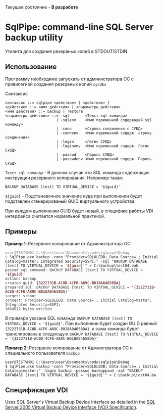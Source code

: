 Текущее состояние - **В разработе**

# SqlPipe: command-line SQL Server backup utility #

Утилита для создания резервных копий в STDOUT/STDIN

## Использование ##

Программу необходимо запускать от администратора ОС с привилегией создания резервных копий `sysdba`

Синтаксис

	синтаксис ::= sqlpipe <действие> { <действие> }
	<действие> ::= <имя действия> | <параметры действия>
    <имя действия> ::= backup | restore
    <параметры действия> ::= -sql       <Текст sql команды>
                           | -sqlenv    <Имя переменной содержащей sql команду>
                           | -conn      <Строка соединения с СУБД>
                           | -connenv   <Имя переменной содерж. строку соединения>
                           | -login     <Логин СУБД>
                           | -loginenv  <Имя переменной содерж. Логин СУБД>
                           | -passwd    <Пароль СУБД>
                           | -passwdenv <Имя переменной содерж. Пароль СУБД>

`Текст sql команды` - В данном случаи это SQL команда содержащая инструкции резервного копирования.
Например такая:

	BACKUP DATABASE [test] TO VIRTUAL_DEVICE = '${guid}'

`${guid}` - Подстановочное значение куда при выполнении будет подставлен сгенерированый GUID виртуального устройства.

При каждом выполнении GUID будет новый, в специфике работы VDI интерфейса считается нормальной практикой.

## Примеры ##

**Пример 1**: Резервное копирование от Администратора ОС

<pre><code><span style="color:#888888">user@TESTVM01 C:\Users\user\Documents\code\sqlpipe\Debug
$</span> SqlPipe.exe backup -conn "Provider=SQLOLEDB; Data Source=.; Initial Catalog=master; Integrated Security=SSPI;" -sql "BACKUP DATABASE [test] TO VIRTUAL_DEVICE = '<span style="color:#500000">${guid}</span>'" > C:\backup\test04.bak
<span style="color:#404040">passed sql command: BACKUP DATABASE [test] TO VIRTUAL_DEVICE = '<span style="color:#500000">${guid}</span>'
action: backup
created guid: <span style="color:#500000">{3222731B-AC0D-4CF6-A89C-B018A04658DA}</span>
prepared sql: BACKUP DATABASE [test] TO VIRTUAL_DEVICE = '<span style="color:#500000">{3222731B-AC0D-4CF6-A89C-B018A04658DA}</span>'
target: stdout
connect: Provider=SQLOLEDB; Data Source=.; Initial Catalog=master; Integrated Security=SSPI;
1664512 bytes written</span></code></pre>

В примере указана SQL команда `BACKUP DATABASE [test] TO VIRTUAL_DEVICE = '${guid}'`.
При выполнеии будет создан GUID равный `{3222731B-AC0D-4CF6-A89C-B018A04658DA}`, а сама команда будет транслирована в следующую `BACKUP DATABASE [test] TO VIRTUAL_DEVICE = '{3222731B-AC0D-4CF6-A89C-B018A04658DA}'`

**Пример 2**: Резервное копирование от Адмнистратора ОС и специального пользователя `backup`

	user@TESTVM01 C:\Users\user\Documents\code\sqlpipe\Debug
	$ SqlPipe.exe backup -conn "Provider=SQLOLEDB; Data Source=.; Initial Catalog=master;" -login backup -passwd backuppswd -sql "BACKUP DATABASE [test] TO VIRTUAL_DEVICE = '${guid}'" > C:\backup\test04.ba


## Спецификация VDI ##

Uses SQL Server's Virtual Backup Device Interface as detailed in the [SQL Server 2005 Virtual Backup Device Interface (VDI) Specification](http://www.microsoft.com/downloads/en/details.aspx?familyid=416f8a51-65a3-4e8e-a4c8-adfe15e850fc).
